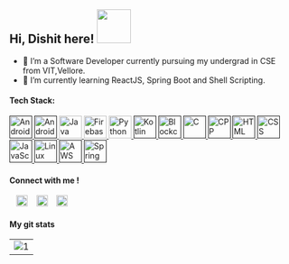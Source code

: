 ## Hi, Dishit here!    <img width="60px" src="https://upload.wikimedia.org/wikipedia/commons/2/25/Android_robot_head.png"></img>

- 🔭 I’m a Software Developer currently pursuing my undergrad in CSE from VIT,Vellore.
- 🌱 I’m currently learning ReactJS, Spring Boot and Shell Scripting.
<!-- - 🚚 Incoming SDE Intern @ Amazon 
 -->
#### Tech Stack:

<a href="" title="Android">
<img src="https://github.com/get-icon/geticon/raw/master/icons/android-icon.svg" alt="Android" width="40px" height="40px">
</a>

<a href="" title="Android Studio">
<img src="https://developer.android.com/studio/images/studio-icon-preview.svg" alt="Android" width="40px" height="40px">
</a>

<a href="https://www.java.com/" title="Java">
<img src="https://github.com/get-icon/geticon/raw/master/icons/java.svg" alt="Java" width="40px" height="40px">
</a>

<a href="https://www.firebase.com/" title="Firebase">
<img src="https://github.com/get-icon/geticon/raw/master/icons/firebase.svg" alt="Firebase" width="40px" height="40px">
</a>

<a href="https://www.python.org/" title="Python">
<img src="https://github.com/get-icon/geticon/raw/master/icons/python.svg" alt="Python" width="40px" height="40px">
</a>

<a href="" title="Kotlin">
<img src="https://github.com/get-icon/geticon/raw/master/icons/kotlin.svg" alt="Kotlin" width="40px" height="40px">
</a>

<a href="" title="Blockchain">
<img src="https://github.com/get-icon/geticon/blob/master/icons/ethereum.svg" alt="Blockchain" width="40px" height="40px">
</a>

<a href="" title="C">
<img src="https://github.com/get-icon/geticon/blob/master/icons/c.svg" alt="C" width="40px" height="40px">
</a>

<a href="" title="C++">
<img src="https://github.com/get-icon/geticon/blob/master/icons/c-plusplus.svg" alt="CPP" width="40px" height="40px">
</a>

<a href="" title="HTML">
<img src="https://github.com/get-icon/geticon/blob/master/icons/html-5.svg" alt="HTML" width="40px" height="40px">
</a>

<a href="" title="CSS">
<img src="https://github.com/get-icon/geticon/blob/master/icons/css-3.svg" alt="CSS" width="40px" height="40px">
</a>

<a href="" title="JavaScript">
<img src="https://github.com/get-icon/geticon/blob/master/icons/javascript.svg" alt="JavaScript" width="40px" height="40px">
</a>

<a href="" title="Linux">
<img src="https://github.com/get-icon/geticon/blob/master/icons/archlinux.svg" alt="Linux" width="40px" height="40px">
</a>

<a href="" title="AWS">
<img src="https://github.com/get-icon/geticon/blob/master/icons/aws.svg" alt="AWS" width="40px" height="40px">
</a>

<a href="" title="Spring">
<img src="https://github.com/get-icon/geticon/raw/master/icons/spring.svg" alt="Spring" width="40px" height="40px">
</a>

#### Connect with me !
  
&nbsp; &nbsp;[<img src="https://github.com/get-icon/geticon/raw/master/icons/google-gmail.svg" alt="Gmail" width="20px" height="20px">](mailto:dduggar06@gmail.com)
&nbsp; &nbsp;[<img src="https://github.com/get-icon/geticon/raw/master/icons/linkedin-icon.svg" alt="LinkedIn" width="20px" height="20px">](https://www.linkedin.com/in/dishit-duggar-2765a0185/)
&nbsp; &nbsp;[<img src="https://github.com/get-icon/geticon/raw/master/icons/twitter.svg" alt="Twitter" width="20px" height="20px">](https://twitter.com/DishitDuggar)

#### My git stats
<table>
  <tr>
    <td> <img src="https://github-readme-stats.vercel.app/api?username=ddvader44&show_icons=true&count_private=true" alt="1"></td>
   </tr> 
</table>
